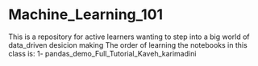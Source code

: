 # Machine_Learning_101
This is a repository for active learners wanting to step into a big world of data_driven desicion making
The order of learning the notebooks in this class is:
1- pandas_demo_Full_Tutorial_Kaveh_karimadini
